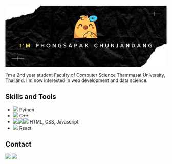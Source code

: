 ![](https://github.com/jaobigbang/jaobigbang/blob/main/banner_.png)

I'm a 2nd year student Faculty of Computer Science Thammasat University, Thailand. I'm now interested in web development and data science.


## Skills and Tools 
 * <img src="https://img.icons8.com/color/30/000000/python--v1.png"/> Python <br>
 * <img src="https://img.icons8.com/color/30/000000/c-plus-plus-logo.png"/> C++ <br>
 * <img src="https://img.icons8.com/color/30/000000/html-5--v1.png"/><img src="https://img.icons8.com/color/30/000000/css3.png"/><img src="https://img.icons8.com/color/30/000000/javascript--v1.png"/> HTML, CSS, Javascript <br>
 * <img src="https://img.icons8.com/officel/30/000000/react.png"/> React <br>


## Contact
[<img src="https://img.icons8.com/doodle/30/000000/instagram--v1.png"/>](https://www.instagram.com/https://www.instagram.com/jaobigbang__//)  [<img src="https://img.icons8.com/doodle/30/000000/reddit--v4.png"/>](https://www.reddit.com/user/https://www.reddit.com/user/jaobigbang-dev)  
